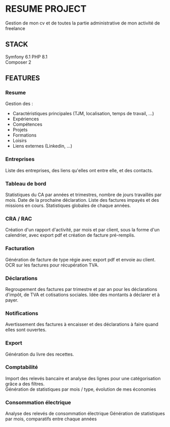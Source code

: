 # RESUME PROJECT

Gestion de mon cv et de toutes la partie administrative de mon activité de freelance  

## STACK

Symfony 6.1
PHP 8.1  
Composer 2    

## FEATURES

### Resume

Gestion des :
- Caractéristiques principales (TJM, localisation, temps de travail, ...)
- Expériences
- Compétences
- Projets
- Formations
- Loisirs
- Liens externes (Linkedin, ...)

### Entreprises

Liste des entreprises, des liens qu'elles ont entre elle, et des contacts.  

### Tableau de bord

Statistiques du CA par années et trimestres, nombre de jours travaillés par mois. 
Date de la prochaine déclaration. 
Liste des factures impayés et des missions en cours. 
Statistiques globales de chaque années. 

### CRA / RAC

Création d'un rapport d'activité, par mois et par client, sous la forme d'un calendrier, avec export pdf et création de facture pré-remplis.  

### Facturation

Génération de facture de type régie avec export pdf et envoie au client. 
OCR sur les factures pour récupération TVA. 

### Déclarations

Regroupement des factures par trimestre et par an pour les déclarations d'impôt, de TVA et cotisations sociales. 
Idée des montants à déclarer et à payer.  

### Notifications

Avertissement des factures à encaisser et des déclarations à faire quand elles sont ouvertes.  

### Export

Génération du livre des recettes.

### Comptabilité

Import des relevés bancaire et analyse des lignes pour une catégorisation grâce a des filtres.  
Génération de statistiques par mois / type, évolution de mes économies

### Consommation électrique

Analyse des relevés de consommation électrique
Génération de statistiques par mois, comparatifs entre chaque années
